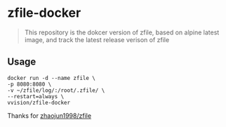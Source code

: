 # zfile-docker

> This repository is the dokcer version of zfile, based on alpine latest image, and track the latest release verison of zfile

## Usage


```shell
docker run -d --name zfile \
-p 8080:8080 \
-v ~/zfile/log/:/root/.zfile/ \
--restart=always \
vvision/zfile-docker
```

Thanks for [zhaojun1998/zfile](https://github.com/zhaojun1998/zfile)

